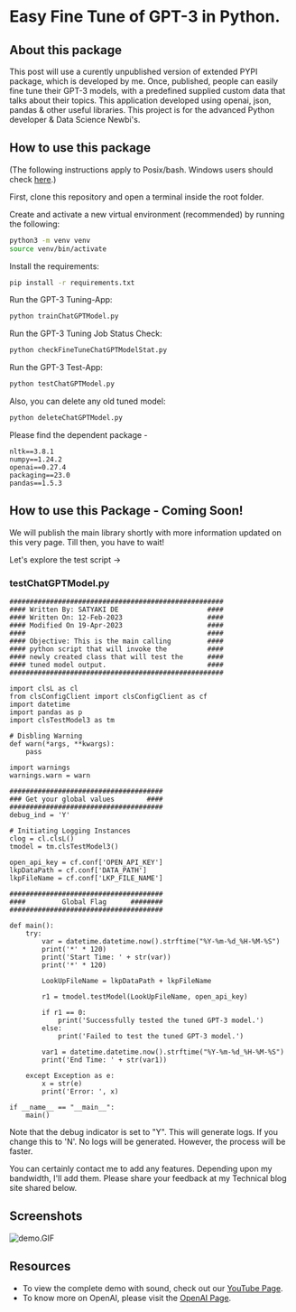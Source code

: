 # Easy Fine Tune of GPT-3 in Python.

## About this package

This post will use a curently unpublished version of extended PYPI package, which is developed by me. Once, published, people can easily fine tune their GPT-3 models, with a predefined supplied custom data that talks about their topics. This application developed using openai, json, pandas & other useful libraries. This project is for the advanced Python developer & Data Science Newbi's.


## How to use this package

(The following instructions apply to Posix/bash. Windows users should check
[here](https://docs.python.org/3/library/venv.html).)

First, clone this repository and open a terminal inside the root folder.

Create and activate a new virtual environment (recommended) by running
the following:

```bash
python3 -m venv venv
source venv/bin/activate
```

Install the requirements:

```bash
pip install -r requirements.txt
```

Run the GPT-3 Tuning-App:

```bash
python trainChatGPTModel.py
```

Run the GPT-3 Tuning Job Status Check:

```bash
python checkFineTuneChatGPTModelStat.py
```

Run the GPT-3 Test-App:

```bash
python testChatGPTModel.py
```

Also, you can delete any old tuned model:

```bash
python deleteChatGPTModel.py
```

Please find the dependent package -

```
nltk==3.8.1
numpy==1.24.2
openai==0.27.4
packaging==23.0
pandas==1.5.3

```

## How to use this Package - Coming Soon!

We will publish the main library shortly with more information updated on this very page. Till then, you have to wait!

Let's explore the test script ->

### testChatGPTModel.py

```
#####################################################
#### Written By: SATYAKI DE                      ####
#### Written On: 12-Feb-2023                     ####
#### Modified On 19-Apr-2023                     ####
####                                             ####
#### Objective: This is the main calling         ####
#### python script that will invoke the          ####
#### newly created class that will test the      ####
#### tuned model output.                         ####
#####################################################

import clsL as cl
from clsConfigClient import clsConfigClient as cf
import datetime
import pandas as p
import clsTestModel3 as tm

# Disbling Warning
def warn(*args, **kwargs):
    pass

import warnings
warnings.warn = warn

######################################
### Get your global values        ####
######################################
debug_ind = 'Y'

# Initiating Logging Instances
clog = cl.clsL()
tmodel = tm.clsTestModel3()

open_api_key = cf.conf['OPEN_API_KEY']
lkpDataPath = cf.conf['DATA_PATH']
lkpFileName = cf.conf['LKP_FILE_NAME']

######################################
####         Global Flag      ########
######################################

def main():
    try:
        var = datetime.datetime.now().strftime("%Y-%m-%d_%H-%M-%S")
        print('*' * 120)
        print('Start Time: ' + str(var))
        print('*' * 120)

        LookUpFileName = lkpDataPath + lkpFileName

        r1 = tmodel.testModel(LookUpFileName, open_api_key)

        if r1 == 0:
            print('Successfully tested the tuned GPT-3 model.')
        else:
            print('Failed to test the tuned GPT-3 model.')

        var1 = datetime.datetime.now().strftime("%Y-%m-%d_%H-%M-%S")
        print('End Time: ' + str(var1))

    except Exception as e:
        x = str(e)
        print('Error: ', x)

if __name__ == "__main__":
    main()

```

Note that the debug indicator is set to "Y". This will generate logs. If you change this to 'N'. No logs will be generated. However, the process will be faster.

You can certainly contact me to add any features. Depending upon my bandwidth, I'll add them. Please share your feedback at my Technical blog site shared below.

## Screenshots

![demo.GIF](demo.GIF)

## Resources

- To view the complete demo with sound, check out our [YouTube Page](https://youtu.be/ua1eKqv0J5Q).
- To know more on OpenAI, please visit the [OpenAI Page](https://platform.openai.com/overview).
